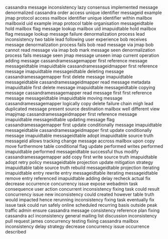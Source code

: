 cassandra message inconsistency lazy consensus implemented message denormalized cassandra order access unique identifier messageid example jmap protocol access mailbox identifier unique identifier within mailbox mailboxid uid example imap protocol table organisation messageidtable hold mailbox flag message lookup mailbox uid imapuidtable hold mailbox flag message lookup message failure denormalization process lead inconsistency two table lead following user experience bob receives message denormalization process fails bob read message via jmap bob cannot read message via imap bob mark message seen denormalization process fails message seen jmap message unseen imap current operation adding message cassandramessagemapper first reference message messageidtable imapuidtable cassandramessageidmapper first reference message imapuidtable messageidtable deleting message cassandramessagemapper first delete message imapuidtable messageidtable cassandramessageidmapper read message metadata imapuidtable first delete message imapuidtable messageidtable copying message cassandramessagemapper read message first first reference message messageidtable imapuidtable moving message cassandramessagemapper logically copy delete failure chain migh lead duplicated message present source destination mailbox well different view imapjmap cassandramessageidmapper first reference message imapuidtable messageidtable updating message flag cassandramessagemapper first update conditionally message imapuidtable messageidtable cassandramessageidmapper first update conditionally message imapuidtable messageidtable adopt imapuidtable source truth messageid allows tracking change message accross mailbox upon copy move furthermore table conditional flag update performed writes performed imapuidtable performed messageidtable successful thus modify cassandramessagemapper add copy first write source truth imapuidtable adopt retry policy messageidtable projection update mitigation strategy imapuidtable table source truth rebuild messageidtable projection iterating imapuidtable entry rewrite entry messageidtable iterating messageidtable remove entry referenced imapuidtable adding delay recheck actual fix decrease occurrence concurrency issue expose webadmin task consequence user action concurrent inconsistency fixing task could result concurrency issue new inconsistency could created however table truth would impacted hence rerunning inconsistency fixing task eventually fix issue task could run safely online scheduled recurring basis outside peak traffic admin ensure cassandra message consistency reference plan fixing cassandra acl inconsistency general mailing list discussion inconsistency pull request james concurrency testing fixing cassandra mailbox inconsistency delay strategy decrease concurrency issue occurrence described